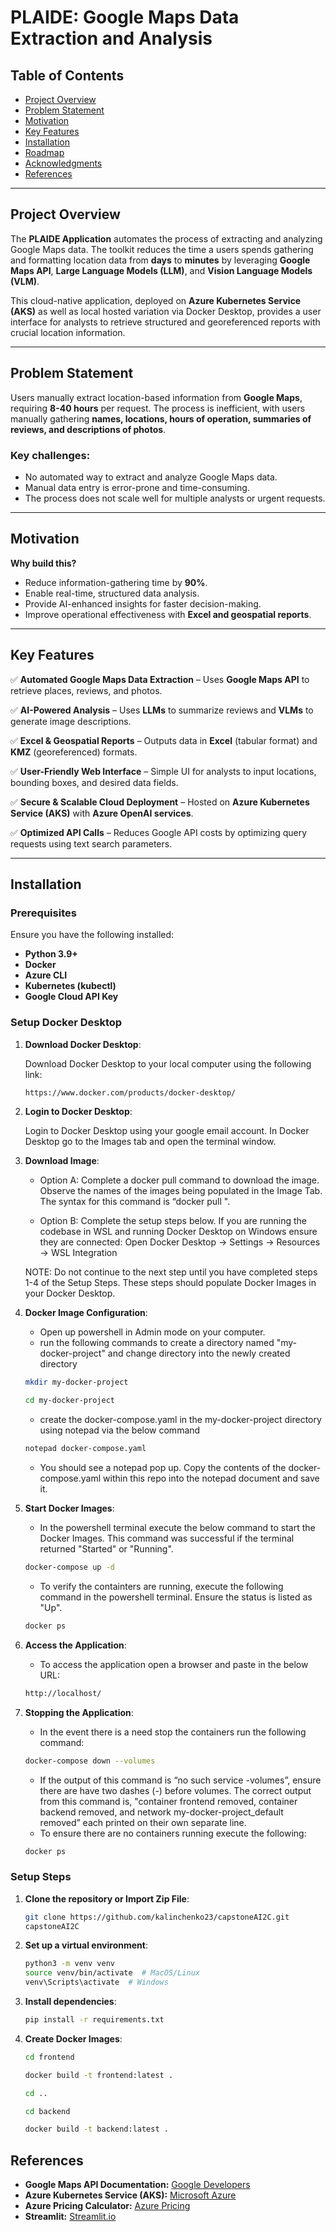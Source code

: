 # PLAIDE: Google Maps Data Extraction and Analysis

## Table of Contents
- [Project Overview](#project-overview)
- [Problem Statement](#problem-statement)
- [Motivation](#motivation)
- [Key Features](#key-features)
- [Installation](#installation)
- [Roadmap](#roadmap)
- [Acknowledgments](#acknowledgments)
- [References](#references)

---

## Project Overview

The **PLAIDE Application** automates the process of extracting and analyzing Google Maps data. The toolkit reduces the time a users spends gathering and formatting location data from **days** to **minutes** by leveraging **Google Maps API**, **Large Language Models (LLM)**, and **Vision Language Models (VLM)**.

This cloud-native application, deployed on **Azure Kubernetes Service (AKS)** as well as local hosted variation via Docker Desktop, provides a user interface for analysts to retrieve structured and georeferenced reports with crucial location information.

---

## Problem Statement

Users manually extract location-based information from **Google Maps**, requiring **8-40 hours** per request. The process is inefficient, with users manually gathering **names, locations, hours of operation, summaries of reviews, and descriptions of photos**.

### Key challenges:
- No automated way to extract and analyze Google Maps data.
- Manual data entry is error-prone and time-consuming.
- The process does not scale well for multiple analysts or urgent requests.

---

## Motivation

**Why build this?**
- Reduce information-gathering time by **90%**.
- Enable real-time, structured data analysis.
- Provide AI-enhanced insights for faster decision-making.
- Improve operational effectiveness with **Excel and geospatial reports**.

---

## Key Features

✅ **Automated Google Maps Data Extraction** – Uses **Google Maps API** to retrieve places, reviews, and photos.

✅ **AI-Powered Analysis** – Uses **LLMs** to summarize reviews and **VLMs** to generate image descriptions.

✅ **Excel & Geospatial Reports** – Outputs data in **Excel** (tabular format) and **KMZ** (georeferenced) formats.

✅ **User-Friendly Web Interface** – Simple UI for analysts to input locations, bounding boxes, and desired data fields.

✅ **Secure & Scalable Cloud Deployment** – Hosted on **Azure Kubernetes Service (AKS)** with **Azure OpenAI services**.

✅ **Optimized API Calls** – Reduces Google API costs by optimizing query requests using text search parameters.

---

## Installation

### Prerequisites
Ensure you have the following installed:
- **Python 3.9+**
- **Docker**
- **Azure CLI**
- **Kubernetes (kubectl)**
- **Google Cloud API Key**

### Setup Docker Desktop
1. **Download Docker Desktop**:

   Download Docker Desktop to your local computer using the following link:
   
   ```sh
   https://www.docker.com/products/docker-desktop/
   ```
   
3. **Login to Docker Desktop**:

   Login to Docker Desktop using your google email account. In Docker Desktop go to the Images tab and open the terminal window.

4. **Download Image**:
   
   - Option A: Complete a docker pull command to download the image. Observe the names of the images being populated in the Image Tab. The syntax for this command is “docker pull <image name>".

   - Option B: Complete the setup steps below. If you are running the codebase in WSL and running Docker Desktop on Windows ensure they are connected: Open Docker Desktop → Settings → Resources → WSL Integration

   NOTE: Do not continue to the next step until you have completed steps 1-4 of the Setup Steps. These steps should populate Docker Images in your Docker Desktop.

5. **Docker Image Configuration**:
   - Open up powershell in Admin mode on your computer.
   - run the following commands to create a directory named "my-docker-project" and change directory into the newly created directory
   
   ```sh
   mkdir my-docker-project
   ```
   
   ```sh
   cd my-docker-project
   ```
   
   - create the docker-compose.yaml in the my-docker-project directory using notepad via the below command
     
   ```sh
   notepad docker-compose.yaml 
   ```
   - You should see a notepad pop up. Copy the contents of the docker-compose.yaml within this repo into the notepad document and save it.
  
6. **Start Docker Images**:
   - In the powershell terminal execute the below command to start the Docker Images. This command was successful if the terminal returned "Started" or "Running".
   
   ```sh
   docker-compose up -d
   ```
   
   - To verify the containters are running, execute the following command in the powershell terminal. Ensure the status is listed as "Up".
   
   ```sh
   docker ps
   ```

7. **Access the Application**:
   - To access the application open a browser and paste in the below URL:
     
   ```sh
   http://localhost/
   ```

8. **Stopping the Application**:
   - In the event there is a need stop the containers run the following command:

   ```sh
   docker-compose down --volumes
   ```
   - If the output of this command is “no such service -volumes”, ensure there are have two dashes (-) before volumes. The correct output from this command is, "container frontend removed, container backend removed, and network my-docker-project_default removed” each printed on their own separate line.
   - To ensure there are no containers running execute the following:
      
   ```sh
   docker ps
   ```

### Setup Steps
1. **Clone the repository or Import Zip File**:
   ```sh
   git clone https://github.com/kalinchenko23/capstoneAI2C.git
   capstoneAI2C
   ```

2. **Set up a virtual environment**:
   ```sh
   python3 -m venv venv
   source venv/bin/activate  # MacOS/Linux
   venv\Scripts\activate  # Windows
   ```

3. **Install dependencies**:
   ```sh
   pip install -r requirements.txt
   ```

4. **Create Docker Images**:
   ```sh
   cd frontend
   ```
   ```sh
   docker build -t frontend:latest .
   ```
   ```sh
   cd ..
   ```
   ```sh
   cd backend
   ```
   ```sh
   docker build -t backend:latest .
   ```





## References

- **Google Maps API Documentation:** [Google Developers](https://developers.google.com/maps/documentation/places/web-service)
- **Azure Kubernetes Service (AKS):** [Microsoft Azure](https://azure.microsoft.com/en-us/products/kubernetes-service)
- **Azure Pricing Calculator:** [Azure Pricing](https://azure.microsoft.com/en-us/pricing/calculator/)
- **Streamlit:** [Streamlit.io](https://streamlit.io/)
